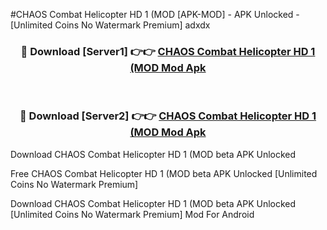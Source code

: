 #CHAOS Combat Helicopter HD 1 (MOD [APK-MOD] - APK Unlocked - [Unlimited Coins No Watermark Premium] adxdx



<div align="center">

<h3>🔴 Download [Server1] 👉👉 <a href="https://momento.my/?title=CHAOS_Combat_Helicopter_HD_1_(MOD">CHAOS Combat Helicopter HD 1 (MOD Mod Apk</a></h3><br>

<h3>🔴 Download [Server2] 👉👉 <a href="https://momento.my/?title=CHAOS_Combat_Helicopter_HD_1_(MOD">CHAOS Combat Helicopter HD 1 (MOD Mod Apk</a></h3>
</div>



Download CHAOS Combat Helicopter HD 1 (MOD beta APK Unlocked

Free CHAOS Combat Helicopter HD 1 (MOD beta APK Unlocked [Unlimited Coins No Watermark Premium]

Download CHAOS Combat Helicopter HD 1 (MOD beta APK Unlocked [Unlimited Coins No Watermark Premium] Mod For Android
